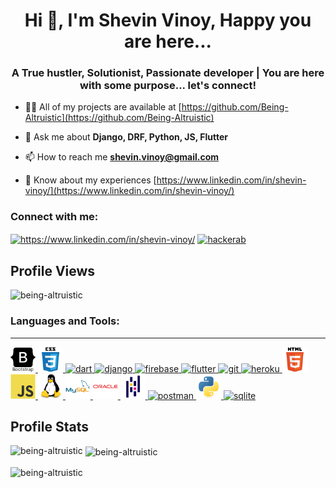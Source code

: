 <h1 align="center">Hi 👋, I'm Shevin Vinoy, Happy you are here...</h1>
<h3 align="center">A True hustler, Solutionist, Passionate developer | You are here with some purpose... let's connect!</h3>

- 👨‍💻 All of my projects are available at [https://github.com/Being-Altruistic](https://github.com/Being-Altruistic)

- 💬 Ask me about **Django, DRF, Python, JS, Flutter**

- 📫 How to reach me **shevin.vinoy@gmail.com**

- 📄 Know about my experiences [https://www.linkedin.com/in/shevin-vinoy/](https://www.linkedin.com/in/shevin-vinoy/)

<h3 align="left">Connect with me:</h3>
<p align="left">
<a href="https://linkedin.com/in/shevin-vinoy/" target="blank"><img align="center" src="https://raw.githubusercontent.com/rahuldkjain/github-profile-readme-generator/master/src/images/icons/Social/linked-in-alt.svg" alt="https://www.linkedin.com/in/shevin-vinoy/" height="30" width="40" /></a>
<a href="https://www.hackerrank.com/Hackerab" target="blank"><img align="center" src="https://raw.githubusercontent.com/rahuldkjain/github-profile-readme-generator/master/src/images/icons/Social/hackerrank.svg" alt="hackerab" height="30" width="40" /></a>
</p>

<h2> Profile Views </h2>
<p align="left"> <img src="https://komarev.com/ghpvc/?username=being-altruistic&label=Profile%20views&color=0e75b6&style=flat" alt="being-altruistic" /> </p>

<h3 align="left">Languages and Tools:</h3><hr>
<p align="left"> <a href="https://getbootstrap.com" target="_blank" rel="noreferrer"> <img src="https://raw.githubusercontent.com/devicons/devicon/master/icons/bootstrap/bootstrap-plain-wordmark.svg" alt="bootstrap" width="40" height="40"/> </a> <a href="https://www.w3schools.com/css/" target="_blank" rel="noreferrer"> <img src="https://raw.githubusercontent.com/devicons/devicon/master/icons/css3/css3-original-wordmark.svg" alt="css3" width="40" height="40"/> </a> <a href="https://dart.dev" target="_blank" rel="noreferrer"> <img src="https://www.vectorlogo.zone/logos/dartlang/dartlang-icon.svg" alt="dart" width="40" height="40"/> </a> <a href="https://www.djangoproject.com/" target="_blank" rel="noreferrer"> <img src="https://cdn.worldvectorlogo.com/logos/django.svg" alt="django" width="40" height="40"/> </a> <a href="https://firebase.google.com/" target="_blank" rel="noreferrer"> <img src="https://www.vectorlogo.zone/logos/firebase/firebase-icon.svg" alt="firebase" width="40" height="40"/> </a> <a href="https://flutter.dev" target="_blank" rel="noreferrer"> <img src="https://www.vectorlogo.zone/logos/flutterio/flutterio-icon.svg" alt="flutter" width="40" height="40"/> </a> <a href="https://git-scm.com/" target="_blank" rel="noreferrer"> <img src="https://www.vectorlogo.zone/logos/git-scm/git-scm-icon.svg" alt="git" width="40" height="40"/> </a> <a href="https://heroku.com" target="_blank" rel="noreferrer"> <img src="https://www.vectorlogo.zone/logos/heroku/heroku-icon.svg" alt="heroku" width="40" height="40"/> </a> <a href="https://www.w3.org/html/" target="_blank" rel="noreferrer"> <img src="https://raw.githubusercontent.com/devicons/devicon/master/icons/html5/html5-original-wordmark.svg" alt="html5" width="40" height="40"/> </a> <a href="https://developer.mozilla.org/en-US/docs/Web/JavaScript" target="_blank" rel="noreferrer"> <img src="https://raw.githubusercontent.com/devicons/devicon/master/icons/javascript/javascript-original.svg" alt="javascript" width="40" height="40"/> </a> <a href="https://www.linux.org/" target="_blank" rel="noreferrer"> <img src="https://raw.githubusercontent.com/devicons/devicon/master/icons/linux/linux-original.svg" alt="linux" width="40" height="40"/> </a> <a href="https://www.mysql.com/" target="_blank" rel="noreferrer"> <img src="https://raw.githubusercontent.com/devicons/devicon/master/icons/mysql/mysql-original-wordmark.svg" alt="mysql" width="40" height="40"/> </a> <a href="https://www.oracle.com/" target="_blank" rel="noreferrer"> <img src="https://raw.githubusercontent.com/devicons/devicon/master/icons/oracle/oracle-original.svg" alt="oracle" width="40" height="40"/> </a> <a href="https://pandas.pydata.org/" target="_blank" rel="noreferrer"> <img src="https://raw.githubusercontent.com/devicons/devicon/2ae2a900d2f041da66e950e4d48052658d850630/icons/pandas/pandas-original.svg" alt="pandas" width="40" height="40"/> </a> <a href="https://postman.com" target="_blank" rel="noreferrer"> <img src="https://www.vectorlogo.zone/logos/getpostman/getpostman-icon.svg" alt="postman" width="40" height="40"/> </a> <a href="https://www.python.org" target="_blank" rel="noreferrer"> <img src="https://raw.githubusercontent.com/devicons/devicon/master/icons/python/python-original.svg" alt="python" width="40" height="40"/> </a> <a href="https://www.sqlite.org/" target="_blank" rel="noreferrer"> <img src="https://www.vectorlogo.zone/logos/sqlite/sqlite-icon.svg" alt="sqlite" width="40" height="40"/> </a> </p>

<h2> Profile Stats </h2>
<p><img align="left" src="https://github-readme-stats.vercel.app/api/top-langs?username=being-altruistic&show_icons=true&title_color=167ce9&text_color=000000&bg_color=ffffff&locale=en&layout=compact" alt="being-altruistic" /></p>

<p>&nbsp;<img align="center" src="https://github-readme-stats.vercel.app/api?username=being-altruistic&show_icons=true&locale=en" alt="being-altruistic" /></p>

<p><img align="center" src="https://github-readme-streak-stats.herokuapp.com/?user=being-altruistic&theme=highcontrast" alt="being-altruistic" /></p>

